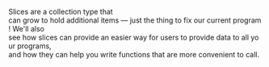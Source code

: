 Slices are a collection type that
can grow to hold additional items — just the thing to fix our current program! We'll also
see how slices can provide an easier way for users to provide data to all your programs,
and how they can help you write functions that are more convenient to call.
